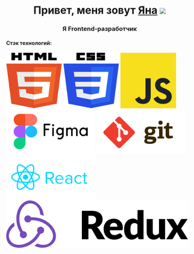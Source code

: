 <h1 align="center">Привет, меня зовут <a href="" target="_blank">Яна</a> 
<img src="https://github.com/blackcater/blackcater/raw/main/images/Hi.gif" height="32"/></h1>
<h3 align="center">Я Frontend-разработчик</h3>
<h4>Стэк технологий:</h4>
<div>
  <img width='150' height='150' src='./image/html.svg' alt='html'>
  <img width='150' height='150' src='./image/css.svg' alt='css'>
  <img width='150' height='150' src='./image/js.svg' alt='js'>
</div>
<div>
  <img width='' height='' src='./image/figma.svg' alt='figma'>
  <img width='' height='' src='./image/git.svg' alt='git'>
</div>
<div>
  <img width='' height='' src='./image/react.svg' alt='react'>
  <img width='' height='' src='./image/redux.svg' alt='redux'>
</div>



<!--
**RezantsevaYana/RezantsevaYana** is a ✨ _special_ ✨ repository because its `README.md` (this file) appears on your GitHub profile.

Here are some ideas to get you started:

- 🔭 I’m currently working on ...
- 🌱 I’m currently learning ...
- 👯 I’m looking to collaborate on ...
- 🤔 I’m looking for help with ...
- 💬 Ask me about ...
- 📫 How to reach me: ...
- 😄 Pronouns: ...
- ⚡ Fun fact: ...
-->
